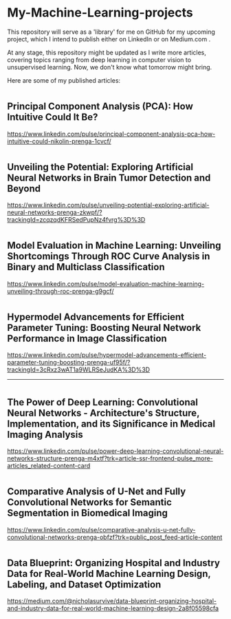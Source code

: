 # My-Machine-Learning-projects




This repository will serve as a 'library' for me on GitHub for my upcoming project, 
which I intend to publish either on LinkedIn or on Medium.com .

At any stage, this repository might be updated as I write more articles, 
covering topics ranging from deep learning in computer vision to 
unsupervised learning. Now, we don't know what tomorrow might bring.

Here are some of my published articles:
#
## Principal Component Analysis (PCA): How Intuitive Could It Be?
https://www.linkedin.com/pulse/principal-component-analysis-pca-how-intuitive-could-nikolin-prenga-1cvcf/


#
## Unveiling the Potential: Exploring Artificial Neural Networks in Brain Tumor Detection and Beyond
https://www.linkedin.com/pulse/unveiling-potential-exploring-artificial-neural-networks-prenga-zkwpf/?trackingId=zcqzqdKFRSedPupNz4fvrg%3D%3D

#
## Model Evaluation in Machine Learning: Unveiling Shortcomings Through ROC Curve Analysis in Binary and Multiclass Classification
https://www.linkedin.com/pulse/model-evaluation-machine-learning-unveiling-through-roc-prenga-g9gcf/

#
## Hypermodel Advancements for Efficient Parameter Tuning: Boosting Neural Network Performance in Image Classification
https://www.linkedin.com/pulse/hypermodel-advancements-efficient-parameter-tuning-boosting-prenga-uf95f/?trackingId=3cRxz3wAT1a9WLRSeJudKA%3D%3D



___________________________________________________________________________________________________________________
#
## The Power of Deep Learning: Convolutional Neural Networks - Architecture's Structure, Implementation, and its Significance in Medical Imaging Analysis
https://www.linkedin.com/pulse/power-deep-learning-convolutional-neural-networks-structure-prenga-m4xtf?trk=article-ssr-frontend-pulse_more-articles_related-content-card


#
## Comparative Analysis of U-Net and Fully Convolutional Networks for Semantic Segmentation in Biomedical Imaging
https://www.linkedin.com/pulse/comparative-analysis-u-net-fully-convolutional-networks-prenga-obfzf?trk=public_post_feed-article-content

#
## Data Blueprint: Organizing Hospital and Industry Data for Real-World Machine Learning Design, Labeling, and Dataset Optimization
https://medium.com/@nicholasurvive/data-blueprint-organizing-hospital-and-industry-data-for-real-world-machine-learning-design-2a8f05598cfa

